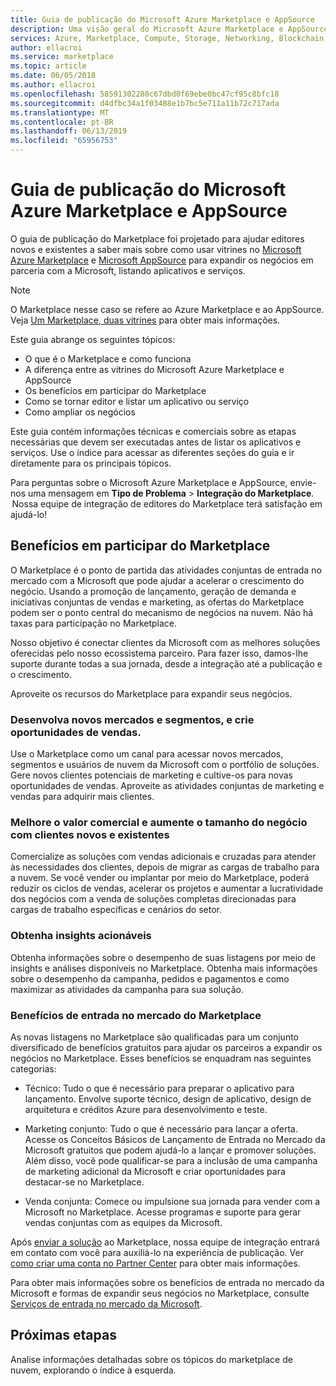 ```yaml
---
title: Guia de publicação do Microsoft Azure Marketplace e AppSource
description: Uma visão geral do Microsoft Azure Marketplace e AppSource para editores de serviço e aplicativo.
services: Azure, Marketplace, Compute, Storage, Networking, Blockchain, Security
author: ellacroi
ms.service: marketplace
ms.topic: article
ms.date: 06/05/2018
ms.author: ellacroi
ms.openlocfilehash: 58591302280c67dbd0f69ebe0bc47cf95c8bfc18
ms.sourcegitcommit: d4dfbc34a1f03488e1b7bc5e711a11b72c717ada
ms.translationtype: MT
ms.contentlocale: pt-BR
ms.lasthandoff: 06/13/2019
ms.locfileid: "65956753"
---
```

# <a name="azure-marketplace-and-appsource-publishing-guide"></a>Guia de publicação do Microsoft Azure Marketplace e AppSource

O guia de publicação do Marketplace foi projetado para ajudar editores novos e existentes a saber mais sobre como usar vitrines no [Microsoft Azure Marketplace](https://azuremarketplace.microsoft.com) e [Microsoft AppSource](https://appsource.microsoft.com) para expandir os negócios em parceria com a Microsoft, listando aplicativos e serviços.

>[!Note]
>O Marketplace nesse caso se refere ao Azure Marketplace e ao AppSource.  Veja [Um Marketplace, duas vitrines](https://docs.microsoft.com/azure/marketplace/comparing-appsource-azure-marketplace) para obter mais informações.

Este guia abrange os seguintes tópicos: 
*   O que é o Marketplace e como funciona 
*   A diferença entre as vitrines do Microsoft Azure Marketplace e AppSource 
*   Os benefícios em participar do Marketplace 
*   Como se tornar editor e listar um aplicativo ou serviço 
*   Como ampliar os negócios 

Este guia contém informações técnicas e comerciais sobre as etapas necessárias que devem ser executadas antes de listar os aplicativos e serviços. Use o índice para acessar as diferentes seções do guia e ir diretamente para os principais tópicos.

Para perguntas sobre o Microsoft Azure Marketplace e AppSource, envie-nos uma mensagem em **Tipo de Problema** > **Integração do Marketplace**.  Nossa equipe de integração de editores do Marketplace terá satisfação em ajudá-lo! 

## <a name="benefits-of-participating-in-the-marketplace"></a>Benefícios em participar do Marketplace 

O Marketplace é o ponto de partida das atividades conjuntas de entrada no mercado com a Microsoft que pode ajudar a acelerar o crescimento do negócio. Usando a promoção de lançamento, geração de demanda e iniciativas conjuntas de vendas e marketing, as ofertas do Marketplace podem ser o ponto central do mecanismo de negócios na nuvem. Não há taxas para participação no Marketplace.

Nosso objetivo é conectar clientes da Microsoft com as melhores soluções oferecidas pelo nosso ecossistema parceiro. Para fazer isso, damos-lhe suporte durante todas a sua jornada, desde a integração até a publicação e o crescimento. 

Aproveite os recursos do Marketplace para expandir seus negócios.

### <a name="expand-to-new-markets-and-segments-and-generate-new-sales-opportunities"></a>Desenvolva novos mercados e segmentos, e crie oportunidades de vendas.

Use o Marketplace como um canal para acessar novos mercados, segmentos e usuários de nuvem da Microsoft com o portfólio de soluções. Gere novos clientes potenciais de marketing e cultive-os para novas oportunidades de vendas. Aproveite as atividades conjuntas de marketing e vendas para adquirir mais clientes.

### <a name="enhance-business-value-and-increase-deal-size-with-existing-and-new-customers"></a>Melhore o valor comercial e aumente o tamanho do negócio com clientes novos e existentes 

Comercialize as soluções com vendas adicionais e cruzadas para atender às necessidades dos clientes, depois de migrar as cargas de trabalho para a nuvem. Se você vender ou implantar por meio do Marketplace, poderá reduzir os ciclos de vendas, acelerar os projetos e aumentar a lucratividade dos negócios com a venda de soluções completas direcionadas para cargas de trabalho específicas e cenários do setor. 

### <a name="get-actionable-insights"></a>Obtenha insights acionáveis 

Obtenha informações sobre o desempenho de suas listagens por meio de insights e análises disponíveis no Marketplace. Obtenha mais informações sobre o desempenho da campanha, pedidos e pagamentos e como maximizar as atividades da campanha para sua solução.

### <a name="marketplace-go-to-market-benefits"></a>Benefícios de entrada no mercado do Marketplace 

As novas listagens no Marketplace são qualificadas para um conjunto diversificado de benefícios gratuitos para ajudar os parceiros a expandir os negócios no Marketplace. Esses benefícios se enquadram nas seguintes categorias: 

*   Técnico: Tudo o que é necessário para preparar o aplicativo para lançamento. Envolve suporte técnico, design de aplicativo, design de arquitetura e créditos Azure para desenvolvimento e teste. 

*   Marketing conjunto: Tudo o que é necessário para lançar a oferta. Acesse os Conceitos Básicos de Lançamento de Entrada no Mercado da Microsoft gratuitos que podem ajudá-lo a lançar e promover soluções. Além disso, você pode qualificar-se para a inclusão de uma campanha de marketing adicional da Microsoft e criar oportunidades para destacar-se no Marketplace.

*   Venda conjunta: Comece ou impulsione sua jornada para vender com a Microsoft no Marketplace. Acesse programas e suporte para gerar vendas conjuntas com as equipes da Microsoft.

Após [enviar a solução](https://partner.microsoft.com/dashboard/account/v3/enrollment/introduction/azureisv) ao Marketplace, nossa equipe de integração entrará em contato com você para auxiliá-lo na experiência de publicação.  Ver [como criar uma conta no Partner Center](https://docs.microsoft.com/azure/marketplace/partner-center-portal/create-account) para obter mais informações.

Para obter mais informações sobre os benefícios de entrada no mercado da Microsoft e formas de expandir seus negócios no Marketplace, consulte [Serviços de entrada no mercado da Microsoft](https://partner.microsoft.com/reach-customers/gtm).

## <a name="next-steps"></a>Próximas etapas

Analise informações detalhadas sobre os tópicos do marketplace de nuvem, explorando o índice à esquerda. 
